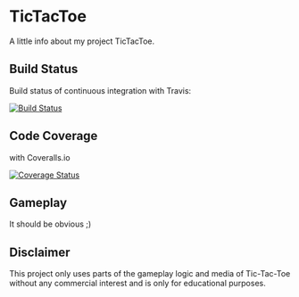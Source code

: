 
# TicTacToe

A little info about my project TicTacToe.


## Build Status

Build status of continuous integration with Travis:

[![Build Status](https://travis-ci.org/WalterVoetschCortes/TicTacToe.svg?branch=master)](https://travis-ci.org/WalterVoetschCortes/TicTacToe)



## Code Coverage

with Coveralls.io

[![Coverage Status](https://coveralls.io/repos/github/WalterVoetschCortes/TicTacToe/badge.svg?branch=master)](https://coveralls.io/github/WalterVoetschCortes/TicTacToe?branch=master)


## Gameplay

It should be obvious ;)


## Disclaimer

This project only uses parts of the gameplay logic and media of Tic-Tac-Toe without any commercial interest and is only for educational purposes.


